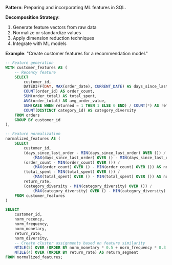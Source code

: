 **Pattern**: Preparing and incorporating ML features in SQL.

**Decomposition Strategy**:

1. Generate feature vectors from raw data
2. Normalize or standardize values
3. Apply dimension reduction techniques
4. Integrate with ML models

**Example**: "Create customer features for a recommendation model."

```SQL
-- Feature generation
WITH customer_features AS (
    -- Recency feature
    SELECT
        customer_id,
        DATEDIFF(DAY, MAX(order_date), CURRENT_DATE) AS days_since_last_order,
        COUNT(order_id) AS order_count,
        SUM(order_total) AS total_spent,
        AVG(order_total) AS avg_order_value,
        SUM(CASE WHEN returned = 1 THEN 1 ELSE 0 END) / COUNT(*) AS return_rate,
        COUNT(DISTINCT category_id) AS category_diversity
    FROM orders
    GROUP BY customer_id
),

-- Feature normalization
normalized_features AS (
    SELECT
        customer_id,
        (days_since_last_order - MIN(days_since_last_order) OVER ()) /
            (MAX(days_since_last_order) OVER () - MIN(days_since_last_order) OVER ()) AS norm_recency,
        (order_count - MIN(order_count) OVER ()) /
            (MAX(order_count) OVER () - MIN(order_count) OVER ()) AS norm_frequency,
        (total_spent - MIN(total_spent) OVER ()) /
            (MAX(total_spent) OVER () - MIN(total_spent) OVER ()) AS norm_monetary,
        return_rate,
        (category_diversity - MIN(category_diversity) OVER ()) /
            (MAX(category_diversity) OVER () - MIN(category_diversity) OVER ()) AS norm_diversity
    FROM customer_features
)

SELECT
    customer_id,
    norm_recency,
    norm_frequency,
    norm_monetary,
    return_rate,
    norm_diversity,
    -- Create cluster assignments based on feature similarity
    NTILE(5) OVER (ORDER BY norm_monetary * 0.5 + norm_frequency * 0.3 + (1 - norm_recency) * 0.2) AS value_segment,
    NTILE(4) OVER (ORDER BY return_rate) AS return_segment
FROM normalized_features;
```